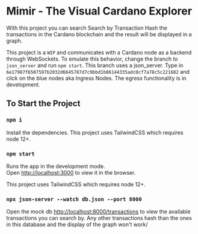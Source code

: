 # Mimir - The Visual Cardano Explorer

With this project you can search Search by Transaction Hash the transactions in the Cardano blockchain and the result will be displayed in a graph.

This project is a `WIP` and communicates with a Cardano node as a backend through WebSockets. To emulate this behavior, change the branch to `json_server` and run `npm start`. This branch uses a json_server. Type in `6e17987f6507597b2032d6645787d7c9bbd1b86144335adc0cf7a78c5c221682` and click on the blue nodes aka Ingress Nodes. The egress functionality is in development.

## To Start the Project

### `npm i`

Install the dependencies.
This project uses TailwindCSS which requires node 12+.

### `npm start`

Runs the app in the development mode.\
Open [http://localhost:3000](http://localhost:3000) to view it in the browser.

This project uses TailwindCSS which requires node 12+.

### `npx json-server --watch db.json --port 8000`

Open the mock db [http://localhost:8000/transactions](http://localhost:8000/transactions) to view the available transactions you can search by. Any other transactions hash than the ones in this database and the display of the graph won't work/
